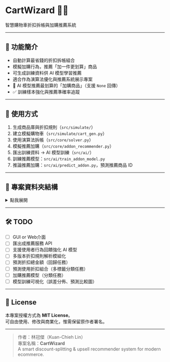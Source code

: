 # CartWizard 🧙‍♂️  
智慧購物車折扣拆帳與加購推薦系統

---

## 🧠 功能簡介
- 自動計算最省錢的折扣拆帳組合
- 模擬加購行為，推薦「加一件更划算」商品
- 可生成訓練資料供 AI 模型學習推薦
- 適合作為演算法優化與推薦系統展示專案
- 🔮 AI 模型推薦最划算的「加購商品」（支援 `None` 回傳）
- ✅ 訓練樣本強化與推薦準確率追蹤

---

## 🚀 使用方式
1. 生成商品庫與折扣規則（`src/simulate/`）
2. 建立模擬購物車（`src/simulate/cart_gen.py`）
3. 使用演算法拆帳（`src/core/solver.py`）
4. 模擬推薦加購（`src/core/addon_recommender.py`）
5. 匯出訓練資料 → AI 模型訓練（`src/ai/`）
6. 訓練推薦模型：`src/ai/train_addon_model.py`
7. 推論推薦加購：`src/ai/predict_addon.py`，預測推薦商品 ID

---

## 📁 專案資料夾結構

<details>
<summary>點我展開</summary>

<br>

```text
CartWizard/
├── data/                      # ✅ 測試資料與輸出資料
│   ├── carts/                 # 兩千多筆購物車模擬樣本（JSON）
│   ├── raw/                   # 原始商品庫、折扣規則（JSON/CSV）
│   │   ├── discounts.json
│   │   └── products.json
│   ├── training/              # AI 訓練資料（含模型）
│   ├── carts/                 # 模擬生成的購物車資料
│   ├── results/               # 拆帳結果資料
│   └── training/              # AI 訓練資料（X, Y）
│   │   ├── addon_model.txt    # 加購推薦模型
│   │   ├── label2id.json      # 類別對應字典（推薦用）
│   │   ├── X.jsonl            # 拆帳訓練 X
│   │   ├── Y.jsonl            # 拆帳訓練 Y
│   │   ├── X_addon.jsonl      # 加購推薦 X
│   │   └── Y_addon.jsonl      # 加購推薦 Y
│   └── results/               # 拆帳結果輸出（可選）
│ 
├── notebooks/                 # 分析與視覺化 Notebook
│   └── addon_analysis.ipynb
│
├── src/                  # ✅ 所有 Python 程式碼
│   ├── core/             # 核心邏輯：拆帳演算法、加購模擬
│   │   ├── cart.py
│   │   ├── discount.py
│   │   └── solver.py
│   ├── simulate/              # 商品 / 折扣 / 購物車資料模擬器
│   │   ├── product_gen.py
│   │   ├── discount_gen.py
│   │   ├── cart_gen.py
│   │   ├── cart_gen_large.py
│   │   ├── cart_gen_bulk_auto.py
│   │   └── cart_gen_targeted_bulk.py
│   ├── ai/                    # AI 訓練與推論程式
│   │   ├── build_dataset.py
│   │   ├── build_addon_dataset.py
│   │   ├── train_model.py
│   │   ├── train_addon_model.py
│   │   └── predict_addon.py
│   ├── utils/                 # 工具模組（如 io 處理）
│   │   └── io_utils.py（如有）
│   └── test_run_solver.py     # 演算法測試用腳本
│
├── tests/                     # 單元測試（未來可擴充）
│   └── test_solver.py（如有）
├── README.md             # ✅ 專案說明
├── requirements.txt      # 安裝所需套件
├── .gitignore            # 忽略項目
└── LICENSE               # 授權（可選 MIT 或 CC0）
```

</details>

---

## 🛠 TODO
- [ ] GUI or Web介面
- [ ] 匯出成推薦服務 API
- [ ] 支援使用者行為回饋強化 AI 模型
- [ ] 多版本折扣規則解析模組化
- [ ] 預測折扣總金額（回歸任務）
- [ ] 預測使用折扣組合（多標籤分類任務）
- [ ] 加購推薦模型（分類任務）
- [ ] 模型訓練可視化（誤差分佈、預測比較圖）

---

## 📜 License

本專案授權方式為 **MIT License**。  
可自由使用、修改與商業化，惟需保留原作者署名。

---

> 作者：林冠傑（Kuan-Chieh Lin）  
> 專案名稱：**CartWizard**  
> A smart discount-splitting & upsell recommender system for modern ecommerce.